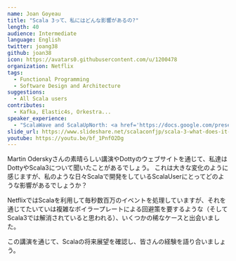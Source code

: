 ```yaml
---
name: Joan Goyeau
title: "Scala 3って、私にはどんな影響があるの?"
length: 40
audience: Intermediate
language: English
twitter: joang38
github: joan38
icon: https://avatars0.githubusercontent.com/u/1200478
organization: Netflix
tags:
  - Functional Programming
  - Software Design and Architecture
suggestions:
  - All Scala users
contributes:
  - Kafka, Elastic4s, Orkestra...
speaker_experience:
  - "ScalaWave and ScalaUpNorth: <a href='https://docs.google.com/presentation/d/1S-EWGtg5ljvNpCbR0l--Morscz0-B9u7zycpuE4Qjmw'>https://docs.google.com/presentation/d/1S-EWGtg5ljvNpCbR0l--Morscz0-B9u7zycpuE4Qjmw</a>"
slide_url: https://www.slideshare.net/scalaconfjp/scala-3-what-does-it-means-for-me-scala-3-by-joan-goyeau
youtube: https://youtu.be/bf_1PnfO2Dg
---
```


Martin Oderskyさんの素晴らしい講演やDottyのウェブサイトを通じて、私達はDottyやScala3について聞いたことがあるでしょう。
これは大きな変化のように感じますが、私のような日々Scalaで開発をしているScalaUserにとってどのような影響があるでしょうか？

NetflixではScalaを利用して毎秒数百万のイベントを処理していますが、それを通じてたいていは複雑なボイラープレートによる回避策を要するような（そしてScala3では解消されていると思われる）、いくつかの稀なケースと出会いました。

この講演を通じて、Scalaの将来展望を確認し、皆さんの経験を語り合いましょう。
